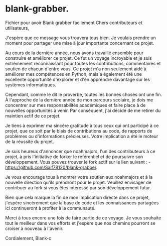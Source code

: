 # blank-grabber.
Fichier pour avoir Blank grabber facilement
Chers contributeurs et utilisateurs,

J'espère que ce message vous trouvera tous bien. Je voulais prendre un moment pour partager une mise à jour importante concernant ce projet.

Au cours de la dernière année, nous avons travaillé ensemble pour construire et améliorer ce projet. Ce fut un voyage incroyable et je suis extrêmement reconnaissant pour toutes les contributions, commentaires et soutien de chacun d'entre vous. Ce projet m'a non seulement aidé à améliorer mes compétences en Python, mais a également été une excellente opportunité d'explorer et d'en apprendre davantage sur les systèmes informatiques.

Cependant, comme le dit le proverbe, toutes les bonnes choses ont une fin. À l'approche de la dernière année de mon parcours scolaire, je dois me concentrer sur mes responsabilités académiques et faire place à de nouvelles opportunités à venir. Par conséquent, j'ai décidé de me retirer du maintien actif de ce projet.

Je tiens à exprimer ma sincère gratitude à tous ceux qui ont participé à ce projet, que ce soit par le biais de contributions au code, de rapports de problèmes ou d'informations précieuses. Votre implication a été le moteur de la réussite du projet.

Je suis heureux d'annoncer que noahmajors, l'un des contributeurs à ce projet, à pris l'initiative de forker le référentiel et de poursuivre son développement. Vous pouvez trouver le fork actif sur le lien suivant : -https://github.com/Saif78120/blank-grabber.

Je vous encourage tous à montrer votre soutien aux noahmajors et à la nouvelle direction qu'ils prendront pour le projet. Veuillez envisager de contribuer au fork si vous êtes intéressé par son développement futur.

Bien que cela marque la fin de mon implication directe dans ce projet, j'espère sincèrement que la base de code et les connaissances partagées ici continueront à profiter à la communauté.

Merci à tous encore une fois de faire partie de ce voyage. Je vous souhaite tout le meilleur dans vos efforts et j'espère que nos chemins pourront se croiser à nouveau à l'avenir.

Cordialement,
Blank-c
